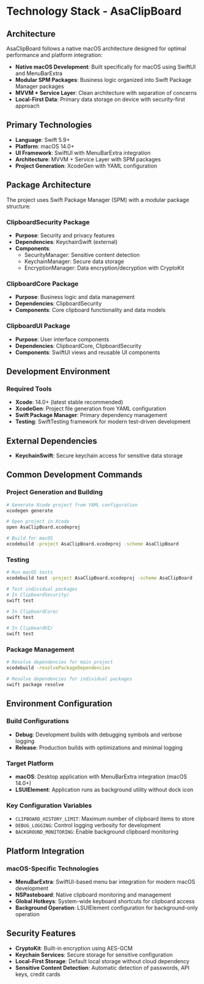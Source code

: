 # Technology Stack - AsaClipBoard

## Architecture
AsaClipBoard follows a native macOS architecture designed for optimal performance and platform integration:

- **Native macOS Development**: Built specifically for macOS using SwiftUI and MenuBarExtra
- **Modular SPM Packages**: Business logic organized into Swift Package Manager packages
- **MVVM + Service Layer**: Clean architecture with separation of concerns
- **Local-First Data**: Primary data storage on device with security-first approach

## Primary Technologies
- **Language**: Swift 5.9+
- **Platform**: macOS 14.0+
- **UI Framework**: SwiftUI with MenuBarExtra integration
- **Architecture**: MVVM + Service Layer with SPM packages
- **Project Generation**: XcodeGen with YAML configuration

## Package Architecture
The project uses Swift Package Manager (SPM) with a modular package structure:

### ClipboardSecurity Package
- **Purpose**: Security and privacy features
- **Dependencies**: KeychainSwift (external)
- **Components**:
  - SecurityManager: Sensitive content detection
  - KeychainManager: Secure data storage
  - EncryptionManager: Data encryption/decryption with CryptoKit

### ClipboardCore Package  
- **Purpose**: Business logic and data management
- **Dependencies**: ClipboardSecurity
- **Components**: Core clipboard functionality and data models

### ClipboardUI Package
- **Purpose**: User interface components
- **Dependencies**: ClipboardCore, ClipboardSecurity
- **Components**: SwiftUI views and reusable UI components

## Development Environment

### Required Tools
- **Xcode**: 14.0+ (latest stable recommended)
- **XcodeGen**: Project file generation from YAML configuration
- **Swift Package Manager**: Primary dependency management
- **Testing**: SwiftTesting framework for modern test-driven development

## External Dependencies
- **KeychainSwift**: Secure keychain access for sensitive data storage

## Common Development Commands

### Project Generation and Building
```bash
# Generate Xcode project from YAML configuration
xcodegen generate

# Open project in Xcode
open AsaClipBoard.xcodeproj

# Build for macOS
xcodebuild -project AsaClipBoard.xcodeproj -scheme AsaClipBoard
```

### Testing
```bash
# Run macOS tests
xcodebuild test -project AsaClipBoard.xcodeproj -scheme AsaClipBoard

# Test individual packages
# In ClipboardSecurity/
swift test

# In ClipboardCore/
swift test

# In ClipboardUI/
swift test
```

### Package Management
```bash
# Resolve dependencies for main project
xcodebuild -resolvePackageDependencies

# Resolve dependencies for individual packages
swift package resolve
```

## Environment Configuration

### Build Configurations
- **Debug**: Development builds with debugging symbols and verbose logging
- **Release**: Production builds with optimizations and minimal logging

### Target Platform
- **macOS**: Desktop application with MenuBarExtra integration (macOS 14.0+)
- **LSUIElement**: Application runs as background utility without dock icon

### Key Configuration Variables
- `CLIPBOARD_HISTORY_LIMIT`: Maximum number of clipboard items to store
- `DEBUG_LOGGING`: Control logging verbosity for development
- `BACKGROUND_MONITORING`: Enable background clipboard monitoring

## Platform Integration

### macOS-Specific Technologies
- **MenuBarExtra**: SwiftUI-based menu bar integration for modern macOS development
- **NSPasteboard**: Native clipboard monitoring and management
- **Global Hotkeys**: System-wide keyboard shortcuts for clipboard access
- **Background Operation**: LSUIElement configuration for background-only operation

## Security Features
- **CryptoKit**: Built-in encryption using AES-GCM
- **Keychain Services**: Secure storage for sensitive configuration
- **Local-First Storage**: Default local storage without cloud dependency
- **Sensitive Content Detection**: Automatic detection of passwords, API keys, credit cards